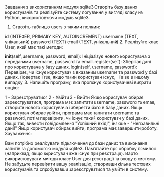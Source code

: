 Завдання з використанням модуля sqlite3
Створіть базу даних користувачів та реалізуйте систему логування у вигляді класу на Python, використовуючи модуль sqlite3.

1. Створіть таблицю users з такими полями:



id (INTEGER, PRIMARY KEY, AUTOINCREMENT)
username (TEXT, унікальний)
password (TEXT)
email (TEXT, унікальний)
2. Реалізуйте клас User, який має такі методи:



__init__(self, username, password, email): Ініціалізує нового користувача з переданими username, password та email.
register(self): Зберігає дані про користувача у базу даних.
login(self, username, password): Перевіряє, чи існує користувач з вказаним username та password у базі даних. Повертає True, якщо такий користувач існує, і False в іншому випадку.
3. Напишіть програму, яка пропонує користувачеві вибрати опцію:



1 - Зареєструватися
2 - Увійти
3 - Вийти
Якщо користувач обирає зареєструватися, програма має запитати username, password та email, створити нового користувача і зберегти його в базу даних.
Якщо користувач обирає увійти, програма має запитати username та password, потім перевірити, чи існує такий користувач у базі даних. Якщо так, вивести повідомлення "Успішний вхід!", інакше - "Неправильні дані!"
Якщо користувач обирає вийти, програма має завершити роботу.
Зауваження:



Вам потрібно реалізувати підключення до бази даних та виконання запитів за допомогою модуля sqlite3.
Пам'ятайте про обробку помилок (наприклад, якщо користувач вже існує при реєстрації).
Варто використовувати методи класу User для реєстрації та входу в систему.
Не забудьте перевірити вашу реалізацію, створивши кілька тестових користувачів та спробувавши зареєструватися та увійти в систему.